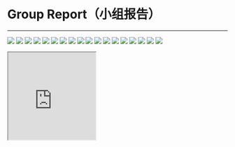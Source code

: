 # Group Report（小组报告）

---

![](/assets/幻灯片1.JPG)
![](/assets/幻灯片2.JPG)
![](/assets/幻灯片3.JPG)
![](/assets/幻灯片4.JPG)
![](/assets/幻灯片5.JPG)
![](/assets/幻灯片6.JPG)
![](/assets/幻灯片7.JPG)
![](/assets/幻灯片8.JPG)
![](/assets/幻灯片9.JPG)
![](/assets/幻灯片10.JPG)
![](/assets/幻灯片11.JPG)
![](/assets/幻灯片12.JPG)
![](/assets/幻灯片13.JPG)
![](/assets/幻灯片14.JPG)
![](/assets/幻灯片15.JPG)
![](/assets/幻灯片16.JPG)
![](/assets/幻灯片17.JPG)
![](/assets/幻灯片18.JPG)
<iframe src="http://hopefulme.cn" width="200" height="200">